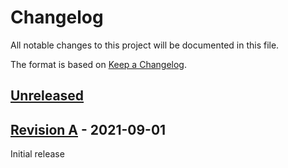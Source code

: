 # Changelog

All notable changes to this project will be documented in this file.

The format is based on [Keep a Changelog](https://keepachangelog.com/en/1.0.0/).

## [Unreleased]

## [Revision A] - 2021-09-01

Initial release

[Unreleased]: https://github.com/sstallion/PCB-PiDP11IOExpander/compare/RevA...HEAD
[Revision A]: https://github.com/sstallion/PCB-PiDP11IOExpander/releases/tag/RevA
